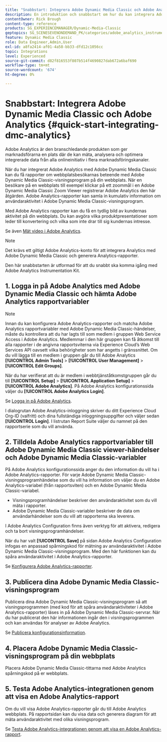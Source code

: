 ```yaml
---
title: "Snabbstart: Integrera Adobe Dynamic Media Classic och Adobe Analytics"
description: En introduktion och snabbstart om hur du kan integrera Adobe Dynamic Media Classic och Adobe Analytics för att snabbt komma igång.
contentOwner: Rick Brough
content-type: reference
products: SG_EXPERIENCEMANAGER/Dynamic-Media-Classic
geptopics: SG_SCENESEVENONDEMAND_PK/categories/adobe_analytics_instrumentation_kit
feature: Dynamic Media Classic
role: Data Engineer,Admin,User
exl-id: a8fa2414-af01-4a58-bb33-dfd12c1056cc
topic: Integrations
level: Experienced
source-git-commit: d82f816553f807b514f4690827dab672a6baf690
workflow-type: tm+mt
source-wordcount: '674'
ht-degree: 0%

---
```


# Snabbstart: Integrera Adobe Dynamic Media Classic och Adobe Analytics {#quick-start-integrating-dmc-analytics}

Adobe Analytics är den branschledande produkten som ger marknadsförarna en plats där de kan mäta, analysera och optimera integrerade data från alla onlineinitiativ i flera marknadsföringskanaler.

När du har integrerat Adobe Analytics med Adobe Dynamic Media Classic kan du få rapporter om webbplatsbesökarnas beteende med Adobe Dynamic Media Classic-visningsprogram på din webbplats. När en besökare på en webbplats till exempel klickar på ett zoommål i en Adobe Dynamic Media Classic Zoom Viewer registrerar Adobe Analytics den här åtgärden. Adobe Analytics-rapporter kan samla in kumulativ information om användaraktivitet i Adobe Dynamic Media Classic-visningsprogram.

Med Adobe Analytics rapporter kan du få en tydlig bild av kundernas aktivitet på din webbplats. Du kan avgöra vilka produktpresentationer som leder till konvertering och vilka som inte drar till sig kundernas intresse.

Se även [Mät video i Adobe Analytics](https://experienceleague.adobe.com/docs/media-analytics/using/media-overview.html).

>[!NOTE]
>
>Det krävs ett giltigt Adobe Analytics-konto för att integrera Analytics med Adobe Dynamic Media Classic och generera Analytics-rapporter.

Den här snabbstarten är utformad för att du snabbt ska komma igång med Adobe Analytics Instrumentation Kit.

## 1. Logga in på Adobe Analytics med Adobe Dynamic Media Classic och hämta Adobe Analytics rapportvariabler

>[!NOTE]
>
>Innan du kan konfigurera Adobe Analytics-rapporter och matcha Adobe Analytics rapportvariabler med Adobe Dynamic Media Classic-händelser, måste du kontrollera att du har lagts till som medlem i gruppen Web Service Access i Adobe Analytics. Medlemmar i den här gruppen kan få åtkomst till alla rapporter i de angivna rapportsviterna via Experience Cloud’s Web Services API oavsett vilka behörigheter som har angetts i gränssnittet. Om du vill lägga till en medlem i gruppen går du till Adobe Analytics **[!UICONTROL Admin Tools]** > **[!UICONTROL User Management]** > **[!UICONTROL Edit Groups]**.

När du har verifierat att du är medlem i webbtjänståtkomstgruppen går du till **[!UICONTROL Setup]** > **[!UICONTROL Application Setup]** > **[!UICONTROL Adobe Analytics]**. På Adobe Analytics konfigurationssida väljer du **[!UICONTROL Adobe Analytics Login]**.

Se [Logga in på Adobe Analytics](log-analytics.md#log_in_to_adobe_analytics).

I dialogrutan Adobe Analytics-inloggning skriver du ditt Experience Cloud Org-ID (valfritt) och dina fullständiga inloggningsuppgifter och väljer sedan **[!UICONTROL Login]**. I listrutan Report Suite väljer du namnet på den rapportserie som du vill använda.

## 2. Tilldela Adobe Analytics rapportvariabler till Adobe Dynamic Media Classic viewer-händelser och Adobe Dynamic Media Classic-variabler

På Adobe Analytics konfigurationssida anger du den information du vill ha i Adobe Analytics-rapporter. För varje Adobe Dynamic Media Classic-visningsprogramhändelse som du vill ha information om väljer du en Adobe Analytics-variabel (från rapportsviten) och en Adobe Dynamic Media Classic-variabel.

* Visningsprogramhändelser beskriver den användaraktivitet som du vill mäta i rapporter.
* Adobe Dynamic Media Classic-variabler beskriver de data om användarhändelser som du vill att rapporterna ska leverera.

I Adobe Analytics Configuration finns även verktyg för att aktivera, redigera och ta bort visningsprogramhändelser.

När du har valt **[!UICONTROL Save]** på sidan Adobe Analytics Configuration infogas en anpassad spårningskod för mätning av användaraktivitet i Adobe Dynamic Media Classic-visningsprogram. Med den här funktionen kan du spåra användaraktivitet i Adobe Analytics-rapporter.

Se [Konfigurera Adobe Analytics-rapporter](configuring-analytics-reports.md#configuring_adobe_analytics_reports).

## 3. Publicera dina Adobe Dynamic Media Classic-visningsprogram

Publicera dina Adobe Dynamic Media Classic-visningsprogram så att visningsprogrammen (med kod för att spåra användaraktiviteter i Adobe Analytics-rapporter) läses in på Adobe Dynamic Media Classic-servrar. När du har publicerat den här informationen ingår den i visningsprogrammen och kan användas för analyser av Adobe Analytics.

Se [Publicera konfigurationsinformation](publishing-analytics-configuration-information.md#publishing_adobe_analytics_configuration_information).

## 4. Placera Adobe Dynamic Media Classic-visningsprogram på din webbplats

Placera Adobe Dynamic Media Classic-tittarna med Adobe Analytics spårningskod på er webbplats.

## 5. Testa Adobe Analytics-integrationen genom att visa en Adobe Analytics-rapport

Om du vill visa Adobe Analytics-rapporter går du till Adobe Analytics webbplats. På rapportsidan kan du visa data och generera diagram för att mäta användaraktivitet med olika visningsprogram.

Se [Testa Adobe Analytics-integrationen genom att visa en Adobe Analytics-rapport](testing-integration-viewing-analytics-report.md#testing_the_integration_by_viewing_an_adobe_analytics_report).
